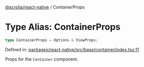 [@scrolia/react-native](../README.md) / ContainerProps

# Type Alias: ContainerProps

```ts
type ContainerProps = Options & ViewProps;
```

Defined in: [packages/react-native/src/base/container/index.tsx:11](https://github.com/scrolia/react-native/blob/857962ebd68db30fb8868d423777bb744b95b578/packages/react-native/src/base/container/index.tsx#L11)

Props for the `Container` component.

